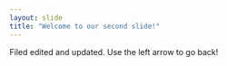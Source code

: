 ```yaml
---
layout: slide
title: "Welcome to our second slide!"
---
```

Filed edited and updated.
Use the left arrow to go back!
